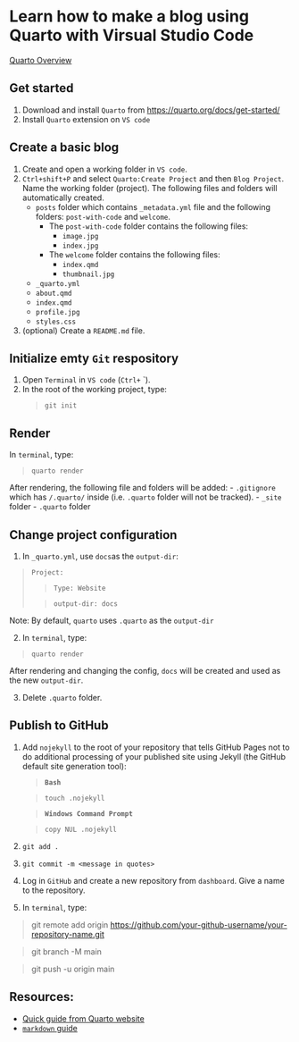 # Learn how to make a blog using Quarto with Virsual Studio Code
[Quarto Overview](https://quarto.org/)
## Get started
1. Download and install `Quarto` from https://quarto.org/docs/get-started/
2. Install `Quarto` extension on `VS code`
## Create a basic blog
1. Create and open a working folder in `VS code`.
2. `Ctrl+shift+P` and select `Quarto:Create Project` and then `Blog Project`. Name the working folder (project). The following files and folders will automatically created.
    - `posts` folder which contains `_metadata.yml` file and the following folders: `post-with-code` and `welcome`. 
        - The `post-with-code` folder contains the following files:
            - `image.jpg`
            - `index.jpg`
        - The `welcome` folder contains the following files:
            - `index.qmd`
            - `thumbnail.jpg`
    - `_quarto.yml`
    - `about.qmd`
    - `index.qmd`
    - `profile.jpg`
    - `styles.css`
3. (optional) Create a `README.md` file.
## Initialize emty `Git` respository
1. Open `Terminal` in `VS code` (`Ctrl+` `).
2. In the root of the working project, type:
    > `git init`
## Render
In `terminal`, type:
> `quarto render`

After rendering, the following file and folders will be added:
    - `.gitignore` which has `/.quarto/` inside (i.e. `.quarto` folder will not be tracked).
    - `_site` folder
    - `.quarto` folder

## Change project configuration
1. In `_quarto.yml`, use `docs`as the `output-dir`:
> `Project:`
>
>>   `Type: Website`
>
>>  `output-dir: docs`

Note: By default, `quarto` uses `.quarto` as the `output-dir`

2. In `terminal`, type:
> `quarto render`

After rendering and changing the config, `docs` will be created and used as the new `output-dir`.

3. Delete `.quarto` folder.

## Publish to GitHub
1. Add `nojekyll` to the root of your repository that tells GitHub Pages not to do additional processing of your published site using Jekyll (the GitHub default site generation tool):

    > **`Bash`**

    > `touch .nojekyll`

    > **`Windows Command Prompt`**

    > `copy NUL .nojekyll`

2. `git add .`
3. `git commit -m <message in quotes> `
4. Log in `GitHub` and create a new repository from `dashboard`. Give a name to the repository.
5. In `terminal`, type:

> git remote add origin https://github.com/your-github-username/your-repository-name.git

> git branch -M main

> git push -u origin main




## Resources:
- [Quick guide from Quarto website](https://quarto.org/docs/websites/website-blog.html)
- [`markdown` guide](https://www.markdownguide.org/)